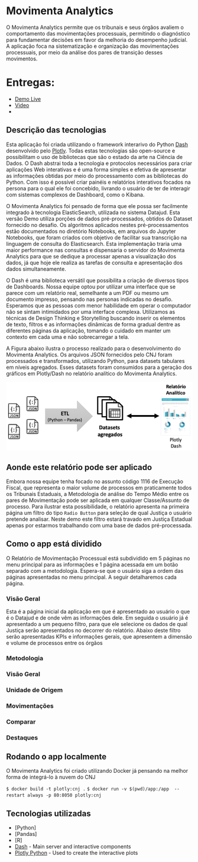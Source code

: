 # Movimenta Analytics

O Movimenta Analytics permite que os tribunais e seus órgãos avaliem o comportamento das movimentações processuais, permitindo o diagnóstico para fundamentar decisões em favor da melhoria do desempenho judicial. A aplicação foca na sistematização e organização das movimentações processuais, por meio da análise dos pares de transição desses movimentos. 

# Entregas:

- [Demo Live](http://192.34.57.12/movimenta/overview)
- [Video]()
-


## Descrição das tecnologias

Esta aplicação foi criada utilizando o framework interarivo do Python [Dash](https://plot.ly/products/dash/) desenvolvido pelo [Plotly](https://plot.ly/). Todas estas tecnologias são open-source e possibilitam o uso de bibliotecas que são o estado da arte na Ciência de Dados. O Dash abstrai toda a tecnologia e protocolos necessários para criar aplicações Web interativas e é uma forma simples e efetiva de apresentar as informações obtidas por meio do processamento com as bibliotecas do Python. Com isso é possível criar painéis e relatórios interativos focados na persona para o qual ele foi concebido, livrando o usuário de ter de interagir com sistemas complexos de Dashboard, como o Kibana. 

O Movimenta Analytics foi pensado de forma que ele possa ser facilmente integrado à tecnologia ElasticSearch, utilizada no sistema Datajud. Esta versão Demo utiliza porções de dados pré-processados, obtidos do Dataset fornecido no desafio. Os algoritmos aplicados nestes pré-processamentos estão documentados no diretório Notebooks, em arquivos do Jupyter Notebooks, que foram criados com objetivo de facilitar sua transcrição na linguagem de consulta do Elasticsearch. Esta implementação traria uma maior performance nas consultas e dispensaria o servidor do Movimenta Analytics para que se dedique a processar apenas a visualização dos dados, já que hoje ele realiza as tarefas de consulta e apresentação dos dados simultaneamente. 

O Dash é uma biblioteca versátil que possibilita a criação de diversos tipos de Dashboards. Nossa equipe optou por utilizar uma interface que se parece com um relatório real, semelhante a um PDF ou mesmo um documento impresso, pensando nas personas indicadas no desafio. Esperamos que as pessoas com menor habilidade em operar o computador não se sintam intimidados por uma interface complexa. Utilizamos as técnicas de Design Thinking e Storytelling buscando inserir os elementos de texto, filtros e as informações dinâmicas de forma gradual dentre as diferentes páginas da aplicação, tomando o cuidado em manter um contexto em cada uma e não sobrecarregar a tela.

A Figura abaixo ilustra o processo realizado para o desenvolvimento do Movimenta Analytics. Os arquivos JSON fornecidos pelo CNJ foram processados e transformados, utilizando Python, para datasets tabulares em níveis agregados. Esses datasets foram consumidos para a geração dos gráficos em Plotly/Dash no relatório analítico do Movimenta Analytics.

![alt text](https://github.com/grstein/cnj-movimenta/blob/master/app/assets/arquitetura-alto-nivel.png?raw=true)


## Aonde este relatório pode ser aplicado

Embora nossa equipe tenha focado no assunto código 1116 de Execução Fiscal, que representa o maior volume de processos em praticamente todos os Tribunais Estaduais, a Metodologia de análise do Tempo Médio entre os pares de Movimentação pode ser aplicada em qualquer Classe/Assunto de processo. Para ilustrar esta possibilidade, o relatório apresenta na primeira página um filtro do tipo `Radio Button` para seleção de qual Justiça o usuário pretende analisar. Neste demo este filtro estará travado em Justiça Estadual apenas por estarmos trabalhando com uma base de dados pré-processada.

## Como o app está dividido

O Relatório de Movimentação Processual está subdividido em 5 páginas no menu principal para as informações e 1 página acessada em um botão separado com a metodologia. Espera-se que o usuário siga a ordem das páginas apresentadas no menu principal. A seguir detalharemos cada página.

### Visão Geral

Esta é a página inicial da aplicação em que é apresentado ao usuário o que é o Datajud e de onde vêm as informações dele. Em seguida o usuário já é apresentado a um pequeno filtro, para que ele selecione os dados de qual Justiça serão apresentados no decorrer do relatório. Abaixo deste filtro serão apresentadas KPIs e informações gerais, que apresentem a dimensão e volume de processos entre os órgãos

### Metodologia
### Visão Geral
### Unidade de Origem
### Movimentações 
### Comparar
### Destaques

## Rodando o app localmente

O Movimenta Analytics foi criado utilizando Docker já pensando na melhor forma de integrá-lo à nuvem do CNJ

`$ docker build -t plotly:cnj .`
`$ docker run -v $(pwd)/app:/app  --restart always -p 80:8050 plotly:cnj`

## Tecnologias utilizadas

- [Python]
- [Pandas]
- [R]
- [Dash](https://dash.plot.ly/) - Main server and interactive components
- [Plotly Python](https://plot.ly/python/) - Used to create the interactive plots
